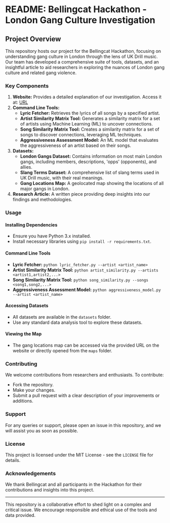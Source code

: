 # README: Bellingcat Hackathon - London Gang Culture Investigation

## Project Overview
This repository hosts our project for the Bellingcat Hackathon, focusing on understanding gang culture in London through the lens of UK Drill music. Our team has developed a comprehensive suite of tools, datasets, and an insightful article to aid researchers in exploring the nuances of London gang culture and related gang violence.

### Key Components
1. **Website:** Provides a detailed explanation of our investigation. Access it at: [URL](#)
2. **Command Line Tools:**
   - **Lyric Fetcher:** Retrieves the lyrics of all songs by a specified artist.
   - **Artist Similarity Matrix Tool:** Generates a similarity matrix for a set of artists using Machine Learning (ML) to uncover connections.
   - **Song Similarity Matrix Tool:** Creates a similarity matrix for a set of songs to discover connections, leveraging ML techniques.
   - **Aggressiveness Assessment Model:** An ML model that evaluates the aggressiveness of an artist based on their songs.
3. **Datasets:**
   - **London Gangs Dataset:** Contains information on most main London gangs, including members, descriptions, 'opps' (opponents), and allies.
   - **Slang Terms Dataset:** A comprehensive list of slang terms used in UK Drill music, with their real meanings.
   - **Gang Locations Map:** A geolocated map showing the locations of all major gangs in London.
4. **Research Article:** A written piece providing deep insights into our findings and methodologies.

### Usage
#### Installing Dependencies
- Ensure you have Python 3.x installed.
- Install necessary libraries using `pip install -r requirements.txt`.

#### Command Line Tools
- **Lyric Fetcher:** `python lyric_fetcher.py --artist <artist_name>`
- **Artist Similarity Matrix Tool:** `python artist_similarity.py --artists <artist1,artist2,...>`
- **Song Similarity Matrix Tool:** `python song_similarity.py --songs <song1,song2,...>`
- **Aggressiveness Assessment Model:** `python aggressiveness_model.py --artist <artist_name>`

#### Accessing Datasets
- All datasets are available in the `datasets` folder.
- Use any standard data analysis tool to explore these datasets.

#### Viewing the Map
- The gang locations map can be accessed via the provided URL on the website or directly opened from the `maps` folder.

### Contributing
We welcome contributions from researchers and enthusiasts. To contribute:
- Fork the repository.
- Make your changes.
- Submit a pull request with a clear description of your improvements or additions.

### Support
For any queries or support, please open an issue in this repository, and we will assist you as soon as possible.

### License
This project is licensed under the MIT License - see the `LICENSE` file for details.

### Acknowledgements
We thank Bellingcat and all participants in the Hackathon for their contributions and insights into this project.

---

This repository is a collaborative effort to shed light on a complex and critical issue. We encourage responsible and ethical use of the tools and data provided.
